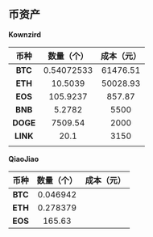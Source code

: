 ## 币资产

**Kownzird**


| **币种** | **数量（个）** | **成本（元）** |
| :-------------: | :------------: | :------------: |
| **BTC**  |   0.54072533   |    61476.51    |
| **ETH**  |   10.5039   |    50028.93    |
| **EOS**  |      105.9237      |     857.87     |
| **BNB**  |   5.2782   |      5500      |
| **DOGE** |    7509.54    |       2000       |
| **LINK** |      20.1      |      3150      |
|          |                |                |



**QiaoJiao**

| **币种** | **数量（个）** | 成本（元） |
| :------: | :------------: | :--------: |
| **BTC**  |    0.046942    |            |
| **ETH**  |    0.278379    |            |
| **EOS**  |     165.63     |            |
